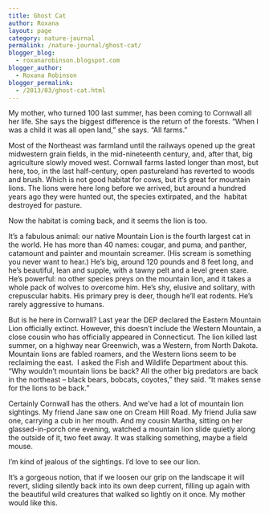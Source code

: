 ```yaml
---
title: Ghost Cat
author: Roxana
layout: page
category: nature-journal
permalink: /nature-journal/ghost-cat/
blogger_blog:
  - roxanarobinson.blogspot.com
blogger_author:
  - Roxana Robinson
blogger_permalink:
  - /2013/03/ghost-cat.html
---
```

My mother, who turned 100 last summer, has been coming to Cornwall all her life. She says the biggest difference is the return of the forests. “When I was a child it was all open land,” she says. “All farms.”

Most of the Northeast was farmland until the railways opened up the great midwestern grain fields, in the mid-nineteenth century, and, after that, big agriculture slowly moved west. Cornwall farms lasted longer than most, but here, too, in the last half-century, open pastureland has reverted to woods and brush. Which is not good habitat for cows, but it’s great for mountain lions. The lions were here long before we arrived, but around a hundred years ago they were hunted out, the species extirpated, and the  habitat destroyed for pasture.

Now the habitat is coming back, and it seems the lion is too.

It’s a fabulous animal: our native Mountain Lion is the fourth largest cat in the world. He has more than 40 names: cougar, and puma, and panther, catamount and painter and mountain screamer. (His scream is something you never want to hear.) He’s big, around 120 pounds and 8 feet long, and he’s beautiful, lean and supple, with a tawny pelt and a level green stare. He’s powerful: no other species preys on the mountain lion, and it takes a whole pack of wolves to overcome him. He’s shy, elusive and solitary, with crepuscular habits. His primary prey is deer, though he’ll eat rodents. He’s rarely aggressive to humans.

But is he here in Cornwall? Last year the DEP declared the Eastern Mountain Lion officially extinct. However, this doesn’t include the Western Mountain, a close cousin who has officially appeared in Connecticut. The lion killed last summer, on a highway near Greenwich, was a Western, from North Dakota. Mountain lions are fabled roamers, and the Western lions seem to be reclaiming the east.  I asked the Fish and Wildlife Department about this. “Why wouldn’t mountain lions be back? All the other big predators are back in the northeast – black bears, bobcats, coyotes,” they said. “It makes sense for the lions to be back.”

Certainly Cornwall has the others. And we’ve had a lot of mountain lion sightings. My friend Jane saw one on Cream Hill Road. My friend Julia saw one, carrying a cub in her mouth. And my cousin Martha, sitting on her glassed-in-porch one evening, watched a mountain lion slide quietly along the outside of it, two feet away. It was stalking something, maybe a field mouse.

I’m kind of jealous of the sightings. I’d love to see our lion.

It’s a gorgeous notion, that if we loosen our grip on the landscape it will revert, sliding silently back into its own deep current, filling up again with the beautiful wild creatures that walked so lightly on it once. My mother would like this.

&nbsp;

<!--  *January, 2012 -->